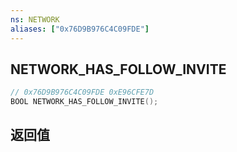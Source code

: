 ```yaml
---
ns: NETWORK
aliases: ["0x76D9B976C4C09FDE"]
---
```

## NETWORK_HAS_FOLLOW_INVITE

```c
// 0x76D9B976C4C09FDE 0xE96CFE7D
BOOL NETWORK_HAS_FOLLOW_INVITE();
```


## 返回值
